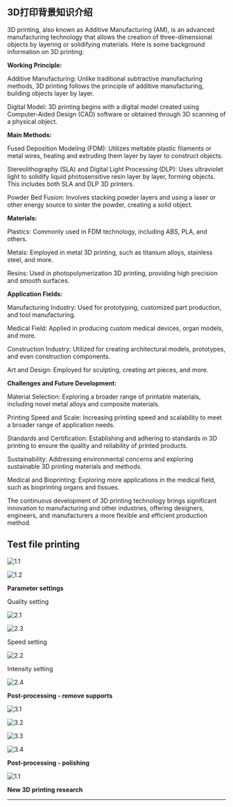 
## 3D打印背景知识介绍
3D printing, also known as Additive Manufacturing (AM), is an advanced manufacturing technology that allows the creation of three-dimensional objects by layering or solidifying materials. Here is some background information on 3D printing:

**Working Principle:**

Additive Manufacturing: Unlike traditional subtractive manufacturing methods, 3D printing follows the principle of additive manufacturing, building objects layer by layer.

Digital Model: 3D printing begins with a digital model created using Computer-Aided Design (CAD) software or obtained through 3D scanning of a physical object.

**Main Methods:**

Fused Deposition Modeling (FDM): Utilizes meltable plastic filaments or metal wires, heating and extruding them layer by layer to construct objects.

Stereolithography (SLA) and Digital Light Processing (DLP): Uses ultraviolet light to solidify liquid photosensitive resin layer by layer, forming objects. This includes both SLA and DLP 3D printers.

Powder Bed Fusion: Involves stacking powder layers and using a laser or other energy source to sinter the powder, creating a solid object.

**Materials:**

Plastics: Commonly used in FDM technology, including ABS, PLA, and others.

Metals: Employed in metal 3D printing, such as titanium alloys, stainless steel, and more.

Resins: Used in photopolymerization 3D printing, providing high precision and smooth surfaces.

**Application Fields:**

Manufacturing Industry: Used for prototyping, customized part production, and tool manufacturing.

Medical Field: Applied in producing custom medical devices, organ models, and more.

Construction Industry: Utilized for creating architectural models, prototypes, and even construction components.

Art and Design: Employed for sculpting, creating art pieces, and more.

**Challenges and Future Development:**

Material Selection: Exploring a broader range of printable materials, including novel metal alloys and composite materials.

Printing Speed and Scale: Increasing printing speed and scalability to meet a broader range of application needs.

Standards and Certification: Establishing and adhering to standards in 3D printing to ensure the quality and reliability of printed products.

Sustainability: Addressing environmental concerns and exploring sustainable 3D printing materials and methods.

Medical and Bioprinting: Exploring more applications in the medical field, such as bioprinting organs and tissues.

The continuous development of 3D printing technology brings significant innovation to manufacturing and other industries, offering designers, engineers, and manufacturers a more flexible and efficient production method.


## Test file printing

![1.1](./img/10.png)

![1.2](./img/11.png)

**Parameter settings**

Quality setting

![2.1](./img/1.png)

![2.3](./img/2.png)

Speed setting

![2.2](./img/3.png)

Intensity setting

![2.4](./img/2.5.png)

**Post-processing - remove supports**

![3.1](./img/5.png)

![3.2](./img/6.png)

![3.3](./img/7.png)

![3.4](./img/8.png)

**Post-processing - polishing**

![1.1](./img/9.png)


**New 3D printing research**





------
